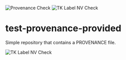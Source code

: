 ![Provenance Check](https://davecloud.hopto.me/badge?repo=dme26/test-provenance-provided)
![TK Label NV Check](https://davecloud.hopto.me/tk_label_nv?repo=dme26/test-provenance-provided)
# test-provenance-provided
Simple repository that contains a PROVENANCE file.

![TK Label NV Check](https://davecloud.hopto.me/tk_label_nv?repo=dme26/test-provenance-provided&x=d)
